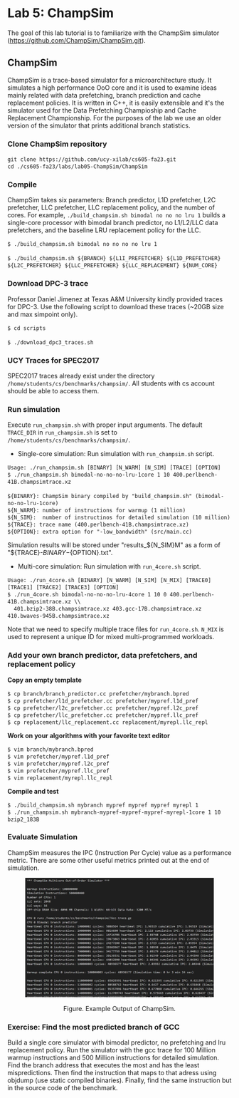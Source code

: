 # Lab 5: ChampSim
The goal of this lab tutorial is to familiarize with the ChampSim simulator (https://github.com/ChampSim/ChampSim.git).

## ChampSim

ChampSim is a trace-based simulator for a microarchitecture study. It simulates a high performance OoO core and it is used to examine ideas mainly related with data prefetching, branch prediction and cache replacement policies. It is written in C++, it is easily extensible and it's the simulator used for the Data Prefetching Champioship and Cache Replacement Championship. For the purposes of the lab we use an older version of the simulator that prints additional branch statistics. 

### Clone ChampSim repository
```
git clone https://github.com/ucy-xilab/cs605-fa23.git
cd ./cs605-fa23/labs/lab05-ChampSim/ChampSim
```

### Compile

ChampSim takes six parameters: Branch predictor, L1D prefetcher, L2C prefetcher, LLC prefetcher, LLC replacement policy, and the number of cores. 
For example, `./build_champsim.sh bimodal no no no lru 1` builds a single-core processor with bimodal branch predictor, no L1/L2/LLC data prefetchers, and the baseline LRU replacement policy for the LLC.
```
$ ./build_champsim.sh bimodal no no no no lru 1

$ ./build_champsim.sh ${BRANCH} ${L1I_PREFETCHER} ${L1D_PREFETCHER} ${L2C_PREFETCHER} ${LLC_PREFETCHER} ${LLC_REPLACEMENT} ${NUM_CORE}
```

### Download DPC-3 trace

Professor Daniel Jimenez at Texas A&M University kindly provided traces for DPC-3. Use the following script to download these traces (~20GB size and max simpoint only).
```
$ cd scripts

$ ./download_dpc3_traces.sh
```

### UCY Traces for SPEC2017

SPEC2017 traces already exist under the directory `/home/students/cs/benchmarks/champsim/`. All students with cs account should be able to access them. 

### Run simulation

Execute `run_champsim.sh` with proper input arguments. The default `TRACE_DIR` in `run_champsim.sh` is set to `/home/students/cs/benchmarks/champsim/`.

* Single-core simulation: Run simulation with `run_champsim.sh` script.

```
Usage: ./run_champsim.sh [BINARY] [N_WARM] [N_SIM] [TRACE] [OPTION]
$ ./run_champsim.sh bimodal-no-no-no-lru-1core 1 10 400.perlbench-41B.champsimtrace.xz

${BINARY}: ChampSim binary compiled by "build_champsim.sh" (bimodal-no-no-lru-1core)
${N_WARM}: number of instructions for warmup (1 million)
${N_SIM}:  number of instructinos for detailed simulation (10 million)
${TRACE}: trace name (400.perlbench-41B.champsimtrace.xz)
${OPTION}: extra option for "-low_bandwidth" (src/main.cc)
```
Simulation results will be stored under "results_${N_SIM}M" as a form of "${TRACE}-${BINARY}-${OPTION}.txt". 

* Multi-core simulation: Run simulation with `run_4core.sh` script.
```
Usage: ./run_4core.sh [BINARY] [N_WARM] [N_SIM] [N_MIX] [TRACE0] [TRACE1] [TRACE2] [TRACE3] [OPTION]
$ ./run_4core.sh bimodal-no-no-no-lru-4core 1 10 0 400.perlbench-41B.champsimtrace.xz \\
  401.bzip2-38B.champsimtrace.xz 403.gcc-17B.champsimtrace.xz 410.bwaves-945B.champsimtrace.xz
```
Note that we need to specify multiple trace files for `run_4core.sh`. `N_MIX` is used to represent a unique ID for mixed multi-programmed workloads. 


### Add your own branch predictor, data prefetchers, and replacement policy
**Copy an empty template**
```
$ cp branch/branch_predictor.cc prefetcher/mybranch.bpred
$ cp prefetcher/l1d_prefetcher.cc prefetcher/mypref.l1d_pref
$ cp prefetcher/l2c_prefetcher.cc prefetcher/mypref.l2c_pref
$ cp prefetcher/llc_prefetcher.cc prefetcher/mypref.llc_pref
$ cp replacement/llc_replacement.cc replacement/myrepl.llc_repl
```

**Work on your algorithms with your favorite text editor**
```
$ vim branch/mybranch.bpred
$ vim prefetcher/mypref.l1d_pref
$ vim prefetcher/mypref.l2c_pref
$ vim prefetcher/mypref.llc_pref
$ vim replacement/myrepl.llc_repl
```

**Compile and test**
```
$ ./build_champsim.sh mybranch mypref mypref mypref myrepl 1
$ ./run_champsim.sh mybranch-mypref-mypref-mypref-myrepl-1core 1 10 bzip2_183B
```

### Evaluate Simulation

ChampSim measures the IPC (Instruction Per Cycle) value as a performance metric. 
There are some other useful metrics printed out at the end of simulation.

<figure>
  <p align="center"><img src="figures/champsim-example-output.JPG"></p>
  <figcaption><p align="center">Figure. Example Output of ChampSim.</p></figcaption>
</figure>


### Exercise: Find the most predicted branch of GCC
Build a single core simulator with bimodal predictor, no prefetching and lru replacement policy. Run the simulator with the gcc trace for 100 Million warmup instructions and 500 Million instructions for detailed simulation. Find the branch address that executes the most and has the least mispredictions. Then find the instruction that maps to that adress using objdump (use static compiled binaries). Finally, find the same instruction but in the source code of the benchmark.   
